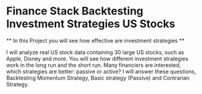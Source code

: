 # Finance Stack Backtesting Investment Strategies US Stocks

** In this Project you will see how effective are investment strategies **

I will analyze real US stock data containing 30 large US stocks, such as Apple, Disney and more.
You will see how different investment strategies work in the long run and the short run. 
Many financiers are interested, which strategies are better: passive or active?
I will answer these questions, Backtesting  Momentum Strategy, Basic strategy (Passive) and Contrarian Strategy.
